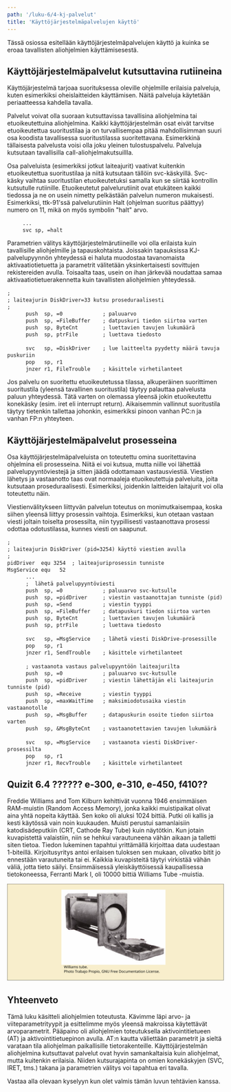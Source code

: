 ```yaml
---
path: '/luku-6/4-kj-palvelut'
title: 'Käyttöjärjestelmäpalvelujen käyttö'
---
```


<div><lead>
Tässä osiossa esitellään käyttöjärjestelmäpalvelujen käyttö ja kuinka se eroaa tavallisten aliohjelmien käyttämisesestä.
</lead></div>

## Käyttöjärjestelmäpalvelut kutsuttavina rutiineina
Käyttöjärjestelmä tarjoaa suorituksessa oleville ohjelmille erilaisia palveluja, kuten esimerkiksi oheislaitteiden käyttämisen. Näitä palveluja käytetään periaatteessa kahdella tavalla.

Palvelut voivat olla suoraan kutsuttavissa tavallisina aliohjelmina tai etuoikeutettuina aliohjelmina. Kaikki käyttöjärjestelmän osat eivät tarvitse etuoikeutettua suoritustilaa ja on turvallisempaa pitää mahdollisimman suuri osa koodista tavallisessa suoritustilassa suoritettavana. Esimerkkinä tällaisesta palvelusta voisi olla joku yleinen tulostuspalvelu. Palveluja kutsutaan tavallisilla call-aliohjelmakutsuillla.

Osa palveluista (esimerkiksi jotkut laiteajurit) vaativat kuitenkin etuoikeutettua suoritustilaa ja niitä kutsutaan tällöin svc-käskyillä. Svc-käsky vaihtaa suoritustilan etuoikeutetuksi samalla kun se siirtää kontrollin kutsutulle rutiinille. Etuoikeutetut palvelurutiinit ovat etukäteen kaikki tiedossa ja ne on usein nimetty pelkästään palvelun numeron mukaisesti. Esimerkiksi, ttk-91'ssä palvelurutiinin Halt (ohjelman suoritus päättyy) numero on 11, mikä on myös symbolin "halt" arvo.

```
     ...
     svc sp, =halt
```

Parametrien välitys käyttöjärjestelmärutiineille voi olla erilaista kuin tavallisille aliohjelmille ja tapauskohtaista. Joissakin tapauksissa KJ-palvelupyynnön yhteydessä ei haluta muodostaa tavanomaista aktivaatiotietuetta ja parametrit välitetään yksinkertaisesti sovittujen rekistereiden avulla. Toisaalta taas, usein on ihan järkevää noudattaa samaa aktivaatiotietuerakennetta kuin tavallisten aliohjelmien yhteydessä.

```
;
; laiteajurin DiskDriver=33 kutsu proseduraalisesti
;
      push  sp, =0             ; paluuarvo
      push  sp, =FileBuffer    ; datpuskuri tiedon siirtoa varten
      push  sp, ByteCnt        ; luettavien tavujen lukumäärä
      push  sp, ptrFile        ; luettava tiedosto

      svc   sp, =DiskDriver    ; lue laitteelta pyydetty määrä tavuja puskuriin
      pop   sp, r1
      jnzer r1, FileTrouble    ; käsittele virhetilanteet
```

Jos palvelu on suoritettu etuoikeutetussa tilassa, alkuperäinen suorittimen suoritustila (yleensä tavallinen suoritustila) täytyy palauttaa palvelusta paluun yhteydessä. Tätä varten on olemassa yleensä jokin etuoikeutettu konekäsky (esim. iret eli interrupt return). Aikaisemmin vallinnut suoritustila täytyy tietenkin tallettaa johonkin, esimerkiksi pinoon vanhan PC:n ja vanhan FP:n yhteyteen.

## Käyttöjärjestelmäpalvelut prosesseina
Osa käyttöjärjestelmäpalveluista on toteutettu omina suoritettavina ohjelmina eli prosesseina. Niitä ei voi kutsua, mutta niille voi lähettää palvelupyyntöviestejä ja sitten jäädä odottamaan vastausviestiä. Viestien lähetys ja vastaanotto taas ovat normaaleja etuoikeutettuja palveluita, joita kutsutaan proseduraalisesti. Esimerkiksi, joidenkin laitteiden laitajurit voi olla toteutettu näin.

Viestienvälitykseen liittyvän palvelun toteutus on monimutkaisempaa, koska siihen yleensä liittyy prosessin vaihtoja. Esimerkiksi, kun otetaan vastaan viesti joltain toiselta prosessilta, niin tyypillisesti vastaanottava prosessi odottaa odotustilassa, kunnes viesti on saapunut.

```
;
; laiteajurin DiskDriver (pid=3254) käyttö viestien avulla
;
pidDriver  equ 3254  ; laiteajuriprosessin tunniste
MsgService equ   52
      ...
      ;  lähetä palvelupyyntöviesti
      push  sp, =0             ; paluuarvo svc-kutsulle
      push  sp, =pidDriver     ; viestin vastaanottajan tunniste (pid)
      push  sp, =Send          ; viestin tyyppi
      push  sp, =FileBuffer    ; datapuskuri tiedon siirtoa varten
      push  sp, ByteCnt        ; luettavien tavujen lukumäärä
      push  sp, ptrFile        ; luettava tiedosto

      svc   sp, =MsgService    ; lähetä viesti DiskDrive-prosessille
      pop   sp, r1
      jnzer r1, SendTrouble    ; käsittele virhetilanteet

      ; vastaanota vastaus palvelupyyntöön laiteajurilta
      push  sp, =0             ; paluuarvo svc-kutsulle
      push  sp, =pidDriver     ; viestin lähettäjän eli laiteajurin tunniste (pid)
      push  sp, =Receive       ; viestin tyyppi
      push  sp, =maxWaitTime   ; maksimiodotusaika viestin vastaanotolle
      push  sp, =MsgBuffer     ; datapuskurin osoite tiedon siirtoa varten
      push  sp, &MsgByteCnt    ; vastaanotettavien tavujen lukumäärä

      svc   sp, =MsgService    ; vastaanota viesti DiskDriver-prosessilta
      pop   sp, r1
      jnzer r1, RecvTrouble    ; käsittele virhetilanteet
```



## Quizit 6.4 ??????  e-300, e-310, e-450, f410??
<!-- quiz 6.4.??  ????? -->

<div><quiz id="3881dfb4-23f7-4359-9e01-1ce56c51345b"></quiz></div>
<div><quiz id="4befdfa3-3055-40ce-9470-26d4fb02a154"></quiz></div>
<div><quiz id="4896697e-2e33-44b8-82dd-251e7ff728e3"></quiz></div>
<div><quiz id="36e2b3d7-22ee-4f63-b56d-1c111ddda9b7"></quiz></div>


<text-box variant="example" name="Historiaa:  Williams Tube -muisti">

Freddie Williams and Tom Kilburn kehittivät vuonna 1946 ensimmäisen RAM-muistin (Random Access Memory), jonka kaikki muistipaikat olivat aina yhtä nopeita käyttää. Sen koko oli aluksi 1024 bittiä. Putki oli kallis ja kesti käytössä vain noin kuukauden. Muisti perustui samanlaisiin katodisädeputkiin (CRT, Cathode Ray Tube) kuin näytötkin. Kun jotain kuvapistettä valaistiin, niin se hehkui varautuneena vähän aikaan ja talletti siten tietoa. Tiedon lukeminen tapahtui yrittämällä kirjoittaa data uudestaan 1-biteillä. Kirjoitusyritys antoi erilaisen tuloksen sen mukaan, olivatko bitit jo ennestään varautuneita tai ei. Kaikkia kuvapisteitä täytyi virkistää vähän väliä, jotta tieto säilyi. Ensimmäisessä yleiskäyttöisessä kaupallisessa tietokoneessa, Ferranti Mark I, oli 10000 bittiä Williams Tube -muistia.

![Katodisädeputki koteloituna metalliseen telineeseen. Kotelot ovat suorakaiteen muotoisia, joten niitä voi helposti asetella vierekkäin tai päällekkäin.](./ch-6-4-williams.svg)
<div>
<illustrations motive="ch-6-4-williams"></illustrations>
</div>

</text-box>



## Yhteenveto
Tämä luku käsitteli aliohjelmien toteutusta. Kävimme läpi arvo- ja viiteparametrityypit ja esittelimme myös yleensä makroissa käytettävät arvoparametrit. Pääpaino oli aliohjelmien toteutuksella aktivointitietueen (AT) ja aktivointitietuepinon avulla. AT:n kautta väliettään parametrit ja sieltä varataan tila aliohjelman paikallisille tietorakenteille. Käyttöjärjestelmän aliohjelmina kutsuttavat palvelut ovat hyvin samankaltaisia kuin aliohjelmat, mutta kuitenkin erilaisia. Niiden kutsurajapinta on omien konekäskyjen (SVC, IRET, tms.) takana ja parametrien välitys voi tapahtua eri tavalla.

Vastaa alla olevaan kyselyyn kun olet valmis tämän luvun tehtävien kanssa.

<div><quiz id="4a9ca037-6fbe-4b31-91d7-4653c4f72f84"></quiz></div>
